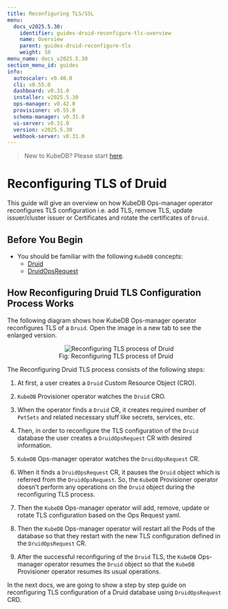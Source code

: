 ```yaml
---
title: Reconfiguring TLS/SSL
menu:
  docs_v2025.5.30:
    identifier: guides-druid-reconfigure-tls-overview
    name: Overview
    parent: guides-druid-reconfigure-tls
    weight: 10
menu_name: docs_v2025.5.30
section_menu_id: guides
info:
  autoscaler: v0.40.0
  cli: v0.55.0
  dashboard: v0.31.0
  installer: v2025.5.30
  ops-manager: v0.42.0
  provisioner: v0.55.0
  schema-manager: v0.31.0
  ui-server: v0.31.0
  version: v2025.5.30
  webhook-server: v0.31.0
---
```


> New to KubeDB? Please start [here](/docs/v2025.5.30/README).

# Reconfiguring TLS of Druid

This guide will give an overview on how KubeDB Ops-manager operator reconfigures TLS configuration i.e. add TLS, remove TLS, update issuer/cluster issuer or Certificates and rotate the certificates of `Druid`.

## Before You Begin

- You should be familiar with the following `KubeDB` concepts:
    - [Druid](/docs/v2025.5.30/guides/druid/concepts/druid)
    - [DruidOpsRequest](/docs/v2025.5.30/guides/druid/concepts/druidopsrequest)

## How Reconfiguring Druid TLS Configuration Process Works

The following diagram shows how KubeDB Ops-manager operator reconfigures TLS of a `Druid`. Open the image in a new tab to see the enlarged version.

<figure align="center">
  <img alt="Reconfiguring TLS process of Druid" src="/docs/v2025.5.30/guides/druid/reconfigure-tls/images/reconfigure-tls.png">
<figcaption align="center">Fig: Reconfiguring TLS process of Druid</figcaption>
</figure>

The Reconfiguring Druid TLS process consists of the following steps:

1. At first, a user creates a `Druid` Custom Resource Object (CRO).

2. `KubeDB` Provisioner  operator watches the `Druid` CRO.

3. When the operator finds a `Druid` CR, it creates required number of `PetSets` and related necessary stuff like secrets, services, etc.

4. Then, in order to reconfigure the TLS configuration of the `Druid` database the user creates a `DruidOpsRequest` CR with desired information.

5. `KubeDB` Ops-manager operator watches the `DruidOpsRequest` CR.

6. When it finds a `DruidOpsRequest` CR, it pauses the `Druid` object which is referred from the `DruidOpsRequest`. So, the `KubeDB` Provisioner  operator doesn't perform any operations on the `Druid` object during the reconfiguring TLS process.

7. Then the `KubeDB` Ops-manager operator will add, remove, update or rotate TLS configuration based on the Ops Request yaml.

8. Then the `KubeDB` Ops-manager operator will restart all the Pods of the database so that they restart with the new TLS configuration defined in the `DruidOpsRequest` CR.

9. After the successful reconfiguring of the `Druid` TLS, the `KubeDB` Ops-manager operator resumes the `Druid` object so that the `KubeDB` Provisioner  operator resumes its usual operations.

In the next docs, we are going to show a step by step guide on reconfiguring TLS configuration of a Druid database using `DruidOpsRequest` CRD.